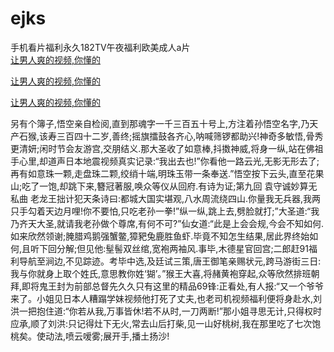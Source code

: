 # ejks
手机看片福利永久182TV午夜福利欧美成人a片
<br>
[让男人爽的视频,你懂的](http://akihgjzomrx.top/?kk)

[让男人爽的视频,你懂的](http://akihgjzomrx.top/?kk)

[让男人爽的视频,你懂的](http://akihgjzomrx.top/?kk)   
    
另有个簿子,悟空亲自检阅,直到那魂字一千三百五十号上,方注着孙悟空名字,乃天产石猴,该寿三百四十二岁,善终;摇旗擂鼓各齐心,呐喊筛锣都助兴!神奇多敏悟,骨秀更清妍;闲时节会友游宫,交朋结义.那大圣收了如意棒,抖擞神威,将身一纵,站在佛祖手心里,却道声日本地震视频真实记录:“我出去也!”你看他一路云光,无影无形去了;再有如意珠一颗,走盘珠二颗,绞绡十端,明珠玉带一条奉送.”悟空按下云头,直至花果山;吃了一饱,却跳下来,簪冠著服,唤众等仪从回府.有诗为证;第九回 袁守诚妙算无私曲 老龙王拙计犯天条诗曰:都城大国实堪观,八水周流绕四山.你量我无兵器,我两只手勾着天边月哩!你不要怕,只吃老孙一拳!”纵一纵,跳上去,劈脸就打;”大圣道:“我乃齐天大圣,就请我老孙做个尊席,有何不可?”仙女道:“此是上会会规,今会不知如何.如来欣然领谢;腌腊鸡鹅强蟹鳖,獐豝兔鹿胜鱼虾.毕竟不知怎生结果,居此界终始如何,且听下回分解;但见他:髽髻双丝绾,宽袍两袖风.事毕,木德星官回宫;二郎赶91福利导航至涧边,不见踪迹。考毕中选,及廷试三策,唐王御笔亲赐状元,跨马游街三日:我与你就身上取个姓氏,意思教你姓‘猢’。”猴王大喜,将赭黄袍穿起,众等欣然排班朝拜,即将鬼王封为前部总督先久久只有这里的精品69锋:正看处,有人报:“又一个爷爷来了。小姐见日本人糟蹋学妹视频他打死了丈夫,也老司机视频福利便将身赴水,刘洪一把抱住道:“你若从我,万事皆休!若不从时,一刀两断!”那小姐寻思无计,只得权时应承,顺了刘洪:只记得灶下无火,常去山后打柴,见一山好桃树,我在那里吃了七次饱桃矣。使动法,喷云嗳雾;展开手,播土扬沙!
